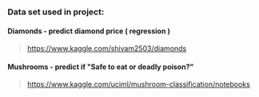### Data set used in project:

#### Diamonds - predict diamond price ( regression )

> https://www.kaggle.com/shivam2503/diamonds

#### Mushrooms - predict if "Safe to eat or deadly poison?"

> https://www.kaggle.com/uciml/mushroom-classification/notebooks